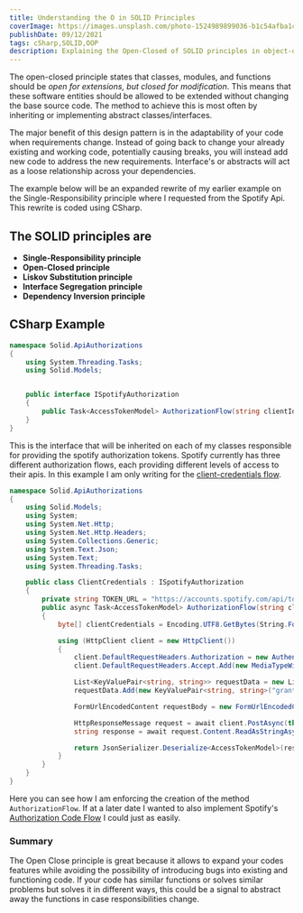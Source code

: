 ```yaml
---
title: Understanding the O in SOLID Principles
coverImage: https://images.unsplash.com/photo-1524989899036-b1c54afba1c0?ixid=MnwxMjA3fDB8MHxwaG90by1wYWdlfHx8fGVufDB8fHx8&ixlib=rb-1.2.1&auto=format&fit=crop&w=1050&q=80
publishDate: 09/12/2021
tags: cSharp,SOLID,OOP
description: Explaining the Open-Closed of SOLID principles in object-oriented programming.
---
```


The open-closed principle states that classes, modules, and functions should be _open for extensions, but closed for modification_. This means that these software entities should be allowed to be extended without changing the base source code. The method to achieve this is most often by inheriting or implementing abstract classes/interfaces.

The major benefit of this design pattern is in the adaptability of your code when requirements change. Instead of going back to change your already existing and working code, potentially causing breaks, you will instead add new code to address the new requirements. Interface's or abstracts will act as a loose relationship across your dependencies.

The example below will be an expanded rewrite of my earlier example on the Single-Responsibility principle where I requested from the Spotify Api. This rewrite is coded using CSharp.

## The SOLID principles are

- **Single-Responsibility principle**
- **Open-Closed principle**
- **Liskov Substitution principle**
- **Interface Segregation principle**
- **Dependency Inversion principle**

## CSharp Example

```csharp
namespace Solid.ApiAuthorizations
{
    using System.Threading.Tasks;
    using Solid.Models;


    public interface ISpotifyAuthorization
    {
        public Task<AccessTokenModel> AuthorizationFlow(string clientId, string clientSecret);
    }
}
```

This is the interface that will be inherited on each of my classes responsible for providing the spotify authorization tokens. Spotify currently has three different authorization flows, each providing different levels of access to their apis. In this example I am only writing for the [client-credentials flow](https://developer.spotify.com/documentation/general/guides/authorization-guide/#client-credentials-flow).

```csharp
namespace Solid.ApiAuthorizations
{
    using Solid.Models;
    using System;
    using System.Net.Http;
    using System.Net.Http.Headers;
    using System.Collections.Generic;
    using System.Text.Json;
    using System.Text;
    using System.Threading.Tasks;

    public class ClientCredentials : ISpotifyAuthorization
    {
        private string TOKEN_URL = "https://accounts.spotify.com/api/token";
        public async Task<AccessTokenModel> AuthorizationFlow(string clientId, string clientSecret)
        {
            byte[] clientCredentials = Encoding.UTF8.GetBytes(String.Format("{0}:{1}", clientId, clientSecret));

            using (HttpClient client = new HttpClient())
            {
                client.DefaultRequestHeaders.Authorization = new AuthenticationHeaderValue("Basic", Convert.ToBase64String(clientCredentials));
                client.DefaultRequestHeaders.Accept.Add(new MediaTypeWithQualityHeaderValue("application/json"));

                List<KeyValuePair<string, string>> requestData = new List<KeyValuePair<string, string>>();
                requestData.Add(new KeyValuePair<string, string>("grant_type", "client_credentials"));

                FormUrlEncodedContent requestBody = new FormUrlEncodedContent(requestData);

                HttpResponseMessage request = await client.PostAsync(this.TOKEN_URL, requestBody);
                string response = await request.Content.ReadAsStringAsync();

                return JsonSerializer.Deserialize<AccessTokenModel>(response);
            }
        }
    }
}
```

Here you can see how I am enforcing the creation of the method `AuthorizationFlow`. If at a later date I wanted to also implement Spotify's [Authorization Code Flow](https://developer.spotify.com/documentation/general/guides/authorization-guide/#authorization-code-flow) I could just as easily.

### Summary

The Open Close principle is great because it allows to expand your codes features while avoiding the possibility of introducing bugs into existing and functioning code. If your code has similar functions or solves similar problems but solves it in different ways, this could be a signal to abstract away the functions in case responsibilities change.
